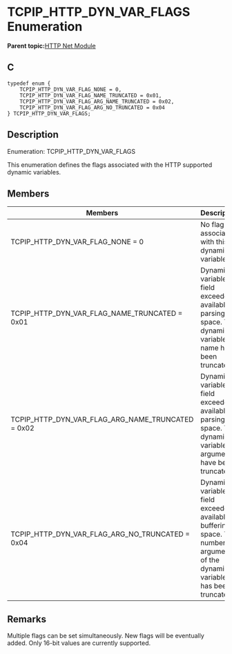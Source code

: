# TCPIP\_HTTP\_DYN\_VAR\_FLAGS Enumeration

**Parent topic:**[HTTP Net Module](GUID-4EFEB885-ECF8-44B5-8F23-1D05952E1845.md)

## C

```
typedef enum {
    TCPIP_HTTP_DYN_VAR_FLAG_NONE = 0,
    TCPIP_HTTP_DYN_VAR_FLAG_NAME_TRUNCATED = 0x01,
    TCPIP_HTTP_DYN_VAR_FLAG_ARG_NAME_TRUNCATED = 0x02,
    TCPIP_HTTP_DYN_VAR_FLAG_ARG_NO_TRUNCATED = 0x04
} TCPIP_HTTP_DYN_VAR_FLAGS;
```

## Description

Enumeration: TCPIP\_HTTP\_DYN\_VAR\_FLAGS

This enumeration defines the flags associated with the HTTP supported dynamic variables.

## Members

|Members|Description|
|-------|-----------|
|TCPIP\_HTTP\_DYN\_VAR\_FLAG\_NONE = 0|No flag associated with this dynamic variable.|
|TCPIP\_HTTP\_DYN\_VAR\_FLAG\_NAME\_TRUNCATED = 0x01|Dynamic variable field exceeded available parsing space. The dynamic variable name has been truncated.|
|TCPIP\_HTTP\_DYN\_VAR\_FLAG\_ARG\_NAME\_TRUNCATED = 0x02|Dynamic variable field exceeded available parsing space. The dynamic variable arguments have been truncated.|
|TCPIP\_HTTP\_DYN\_VAR\_FLAG\_ARG\_NO\_TRUNCATED = 0x04|Dynamic variable field exceeded available buffering space. The number of arguments of the dynamic variable has been truncated.|

## Remarks

Multiple flags can be set simultaneously. New flags will be eventually added. Only 16-bit values are currently supported.

